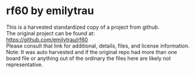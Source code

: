
# rf60 by emilytrau  
This is a harvested standardized copy of a project from github.  
The original project can be found at:  
https://github.com/emilytrau/rf60  
Please consult that link for additional, details, files, and license information.  
Note: It was auto harvested and if the original repo had more than one board file or anything out of the ordinary the files here are likely not representative.  
    